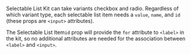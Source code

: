 Selectable List Kit can take variants checkbox and radio. Regardless of which variant type, each selectable list item needs a `value`, `name`, and `id` (these props are `<input>` attributes).

The Selectable List Item`id` prop will provide the `for` attribute to `<label>` in the kit, so no additional attributes are needed for the association between `<label>` and `<input>`.